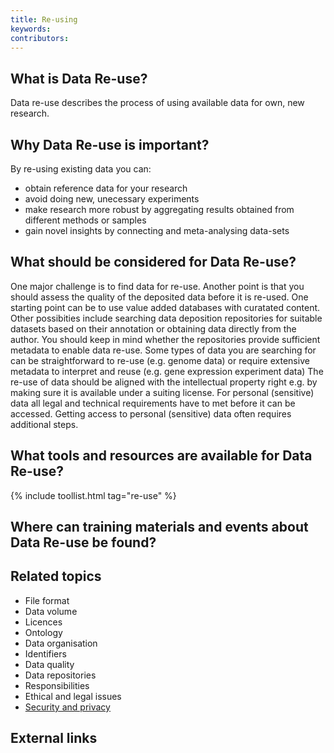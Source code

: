 ```yaml
---
title: Re-using
keywords:
contributors:
---
```


## What is Data Re-use?

Data re-use describes the process of using available data for own, new research.

## Why Data Re-use is important?

By re-using existing data you can:

* obtain reference data for your research
* avoid doing new, unecessary experiments
* make research more robust by aggregating results obtained from different methods or samples
* gain novel insights by connecting and meta-analysing data-sets

## What should be considered for Data Re-use?

One major challenge is to find data for re-use. Another point is that you should assess the quality of the deposited data before it is re-used.
One starting point can be to use value added databases with curatated content. Other possibities include searching data deposition repositories for suitable datasets based on their annotation or obtaining data directly from the author. You should keep in mind whether the repositories provide sufficient metadata to enable data re-use. Some types of data you are searching for can be straightforward to re-use (e.g. genome data) or require extensive metadata to interpret and reuse (e.g. gene expression experiment data)
The re-use of data should be aligned with the intellectual property right e.g. by making sure it is available under a suiting license.
For personal (sensitive) data all legal and technical requirements have to met before it can be accessed. Getting access to personal (sensitive) data often requires additional steps.

## What tools and resources are available for Data Re-use?


{% include toollist.html tag="re-use" %}

## Where can training materials and events about Data Re-use be found?

## Related topics

* File format
* Data volume
* Licences
* Ontology
* Data organisation
* Identifiers
* Data quality
* Data repositories
* Responsibilities
* Ethical and legal issues
* [Security and privacy](security_and_privacy)

## External links
